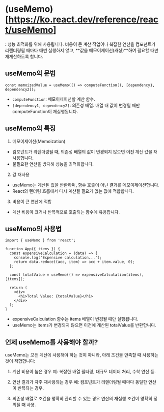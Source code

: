 # (useMemo) [https://ko.react.dev/reference/react/useMemo]
: 성능 최적화를 위해 사용됩니다. 비용이 큰 계산 작업이나 복잡한 연산을 컴포넌트가 리렌더링될 때마다 매번 실행하지 않고, **값을 메모이제이션(캐싱)**하여 필요할 때만 재계산하도록 합니다.

## useMemo의 문법
```
const memoizedValue = useMemo(() => computeFunction(), [dependency1, dependency2]);
```
- `computeFunction`: 메모이제이션할 계산 함수.
- `[dependency1, dependency2]`: 의존성 배열. 배열 내 값이 변경될 때만 computeFunction이 재실행됩니다.

## useMemo의 특징
1. 메모이제이션(Memoization)
- 컴포넌트가 리렌더링될 때, 의존성 배열의 값이 변경되지 않으면 이전 계산 값을 재사용합니다.
- 불필요한 연산을 방지해 성능을 최적화합니다.

2. 값 재사용
- useMemo는 계산된 값을 반환하며, 함수 호출이 아닌 결과를 메모이제이션합니다.
- React의 렌더링 흐름에서 다시 계산될 필요가 없는 값에 적합합니다.

3. 비용이 큰 연산에 적합
- 계산 비용이 크거나 반복적으로 호출되는 함수에 유용합니다.

## useMemo의 사용법
```
import { useMemo } from 'react';

function App({ items }) {
  const expensiveCalculation = (data) => {
    console.log('Expensive calculation...');
    return data.reduce((acc, item) => acc + item.value, 0);
  };

  const totalValue = useMemo(() => expensiveCalculation(items), [items]);

  return (
    <div>
      <h1>Total Value: {totalValue}</h1>
    </div>
  );
}
```
- expensiveCalculation 함수는 items 배열이 변경될 때만 실행됩니다.
- useMemo는 items가 변경되지 않으면 이전에 계산된 totalValue를 반환합니다.

## 언제 useMemo를 사용해야 할까?
useMemo는 모든 계산에 사용해야 하는 것이 아니라, 아래 조건을 만족할 때 사용하는 것이 적합합니다:

1. 계산 비용이 높은 경우
예: 복잡한 배열 필터링, 대규모 데이터 처리, 수학 연산 등.

2. 연산 결과가 자주 재사용되는 경우
예: 컴포넌트가 리렌더링될 때마다 동일한 연산이 반복되는 경우.

3. 의존성 배열로 조건을 명확히 관리할 수 있는 경우
연산의 재실행 조건이 명확히 정의될 때 사용.
